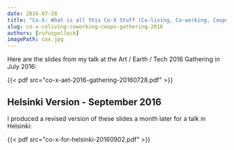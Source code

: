 ```yaml
---
date: 2016-07-28
title: "Co-X: What is all this Co-X Stuff (Co-living, Co-working, Coops) and Why Do We Care?"
slug: co-x-coliving-coworking-coops-gathering-2016
authors: [rufuspollock]
imagePath: cox.jpg
---
```


Here are the slides from my talk at the Art / Earth / Tech 2016 Gathering in July 2016:

{{< pdf src="co-x-aet-2016-gathering-20160728.pdf" >}}

## Helsinki Version - September 2016

I produced a revised version of these slides a month later for a talk in Helsinki:

{{< pdf src="co-x-for-helsinki-20160902.pdf" >}}

